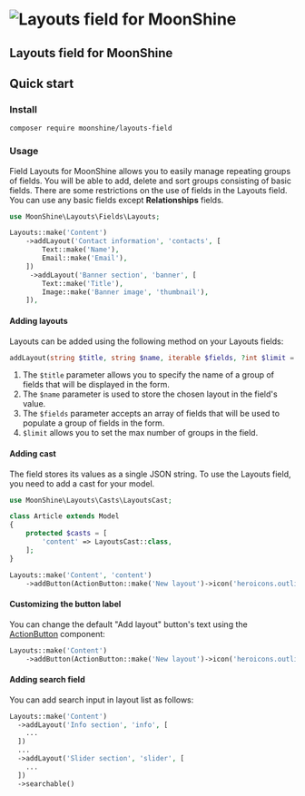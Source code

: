 # ![Layouts field for MoonShine](https://github.com/moonshine-software/moonshine/raw/2.x/art/lego.png)
## Layouts field for MoonShine

## Quick start

### Install

```shell
composer require moonshine/layouts-field
```

### Usage

Field Layouts for MoonShine allows you to easily manage repeating groups of fields. You will be able to add, delete and sort groups consisting of basic fields.
There are some restrictions on the use of fields in the Layouts field. You can use any basic fields except **Relationships** fields.

```php
use MoonShine\Layouts\Fields\Layouts;

Layouts::make('Content')
    ->addLayout('Contact information', 'contacts', [
        Text::make('Name'),
        Email::make('Email'),
    ])
     ->addLayout('Banner section', 'banner', [
        Text::make('Title'),
        Image::make('Banner image', 'thumbnail'),
    ]),
```
#### Adding layouts

Layouts can be added using the following method on your Layouts fields:

```php
addLayout(string $title, string $name, iterable $fields, ?int $limit = null)
```
1. The `$title` parameter allows you to specify the name of a group of fields that will be displayed in the form.
2. The `$name` parameter is used to store the chosen layout in the field's value.
3. The `$fields` parameter accepts an array of fields that will be used to populate a group of fields in the form.
4. `$limit` allows you to set the max number of groups in the field.

#### Adding cast

The field stores its values as a single JSON string. To use the Layouts field, you need to add a cast for your model.

```php
use MoonShine\Layouts\Casts\LayoutsCast;

class Article extends Model
{
    protected $casts = [
        'content' => LayoutsCast::class,
    ];
}

Layouts::make('Content', 'content')
    ->addButton(ActionButton::make('New layout')->icon('heroicons.outline.plus')->primary())
```
#### Customizing the button label

You can change the default "Add layout" button's text using the [ActionButton](https://moonshine-laravel.com/docs/resource/actionbutton/action_button?change-moonshine-locale=en#basics) component:

```php
Layouts::make('Content')
    ->addButton(ActionButton::make('New layout')->icon('heroicons.outline.plus')->primary())
```
#### Adding search field
You can add search input in layout list as follows:
```php
Layouts::make('Content')
  ->addLayout('Info section', 'info', [
    ...
  ])
  ...
  ->addLayout('Slider section', 'slider', [
    ...
  ])
  ->searchable()
```
